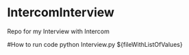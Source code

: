 # IntercomInterview
Repo for my Interview with Intercom

#How to run code
python Interview.py ${fileWithListOfValues}
